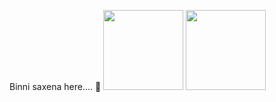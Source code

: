 Binni saxena here.... 👋
<img src="https://d2te1y9qx21itc.cloudfront.net/images/jobs/20160506/backend-developer.gif" width="128"/>
<img src="https://www.venuexplorer.com.sg/uploads/Working%20in%20progresss.gif" width="128"/>
<!--
**Bunny1051/Bunny1051** is a ✨ _special_ ✨ repository because its `README.md` (this file) appears on your GitHub profile.

Here are some ideas to get you started:

- 🔭 I’m currently working on ... Nodejs and Angular 
- 🌱 I’m currently learning ... Mean stack development
- 👯 I’m looking to collaborate on ...
- 🤔 I’m looking for help with ...
- 💬 Ask me about ...
- 📫 How to reach me: ...
- 😄 Pronouns: ...
- ⚡ Fun fact: ...
-->
